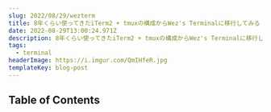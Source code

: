 ```yaml
---
slug: 2022/08/29/wezterm
title: 8年くらい使ってきたiTerm2 + tmuxの構成からWez's Terminalに移行してみる
date: 2022-08-29T13:00:24.971Z
description: 8年くらい使ってきたiTerm2 + tmuxの構成からWez's Terminalに移行してみる
tags:
  - terminal
headerImage: https://i.imgur.com/QmIHfeR.jpg
templateKey: blog-post
---
```

## Table of Contents

```toc

```
